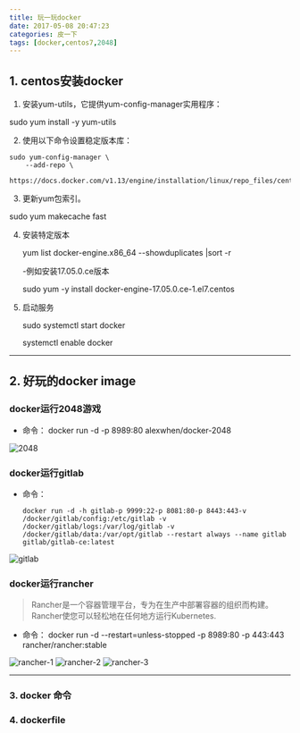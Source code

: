 ```yaml
---
title: 玩一玩docker
date: 2017-05-08 20:47:23
categories: 皮一下
tags: [docker,centos7,2048]
---
```


## 1. centos安装docker

1. 安装yum-utils，它提供yum-config-manager实用程序：

  sudo yum install -y yum-utils

2. 使用以下命令设置稳定版本库：

  ```shell
  sudo yum-config-manager \
      --add-repo \
      https://docs.docker.com/v1.13/engine/installation/linux/repo_files/centos/docker.repo
  ```
3. 更新yum包索引。

  sudo yum makecache fast

4. 安装特定版本

    yum list docker-engine.x86_64  --showduplicates |sort -r

   -例如安装17.05.0.ce版本

    sudo yum -y install docker-engine-17.05.0.ce-1.el7.centos

5. 启动服务

   sudo systemctl start docker

   systemctl enable docker

---

## 2. 好玩的docker image

### docker运行2048游戏

- 命令： docker run -d -p 8989:80 alexwhen/docker-2048

![2048](https://raw.githubusercontent.com/Scofieldsu/Image_hosting/master/blog/2048.png)

### docker运行gitlab

- 命令：

  ```
  docker run -d -h gitlab-p 9999:22-p 8081:80-p 8443:443-v /docker/gitlab/config:/etc/gitlab -v /docker/gitlab/logs:/var/log/gitlab -v /docker/gitlab/data:/var/opt/gitlab --restart always --name gitlab gitlab/gitlab-ce:latest

  ```

![gitlab](https://github.com/Scofieldsu/Image_hosting/blob/master/blog/gitlab.png?raw=true)

### docker运行rancher

>Rancher是一个容器管理平台，专为在生产中部署容器的组织而构建。Rancher使您可以轻松地在任何地方运行Kubernetes.

- 命令： docker run -d --restart=unless-stopped -p 8989:80 -p 443:443 rancher/rancher:stable

![rancher-1](https://github.com/Scofieldsu/Image_hosting/blob/master/blog/rancher-1.png?raw=true)
![rancher-2](https://github.com/Scofieldsu/Image_hosting/blob/master/blog/rancher-2.png?raw=true)
![rancher-3](https://github.com/Scofieldsu/Image_hosting/blob/master/blog/rancher-3.png?raw=true)

---

### 3. docker 命令


### 4. dockerfile
